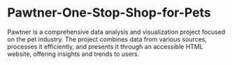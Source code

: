 # Pawtner-One-Stop-Shop-for-Pets
Pawtner is a comprehensive data analysis and visualization project focused on the pet industry. The project combines data from various sources, processes it efficiently, and presents it through an accessible HTML website, offering insights and trends to users.
